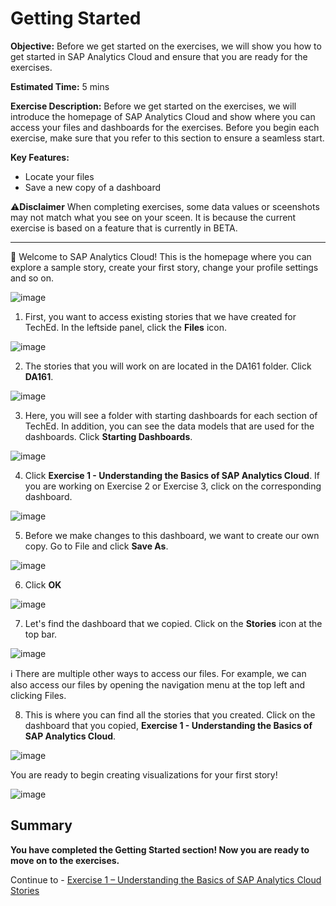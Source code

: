 # Getting Started

**Objective:** Before we get started on the exercises, we will show you how to get started in SAP Analytics Cloud and ensure that you are ready for the exercises.

**Estimated Time:** 5 mins 

**Exercise Description:** Before we get started on the exercises, we will introduce the homepage of SAP Analytics Cloud and show where you can access your files and dashboards for the exercises. Before you begin each exercise, make sure that you refer to this section to ensure a seamless start.

**Key Features:**
- Locate your files 
- Save a new copy of a dashboard

⚠️**Disclaimer**
When completing exercises, some data values or sceenshots may not match what you see on your sceen. It is because the current exercise is based on a feature that is currently in BETA. 

----------------------------------------------------------------------------------------------------------------------------------------

🚩 Welcome to SAP Analytics Cloud! This is the homepage where you can explore a sample story, create your first story, change your profile settings and so on. 

![image](https://user-images.githubusercontent.com/112718519/198722315-f2b54cf5-997d-4dbe-b187-047cfdd3a143.png)

1. First, you want to access existing stories that we have created for TechEd. In the leftside panel, click the **Files** icon.

![image](https://user-images.githubusercontent.com/112718519/198722481-799120a8-f663-4d7d-8707-f9fcc657b457.png)

2. The stories that you will work on are located in the DA161 folder. Click **DA161**.

![image](https://user-images.githubusercontent.com/112718519/198722544-c05e6c82-cf52-443e-9af7-000eaa9a8c42.png)

3. Here, you will see a folder with starting dashboards for each section of TechEd. In addition, you can see the data models that are used for the dashboards. Click **Starting Dashboards**. 

![image](https://user-images.githubusercontent.com/112718519/198722631-2d7d012f-09ec-4324-95f0-0c5a9917f5c4.png)

4. Click **Exercise 1 - Understanding the Basics of SAP Analytics Cloud**. If you are working on Exercise 2 or Exercise 3, click on the corresponding dashboard. 

![image](https://user-images.githubusercontent.com/112718519/198722743-bd3ba712-618d-4d20-bfcb-3c1af9b2cf3d.png)

5. Before we make changes to this dashboard, we want to create our own copy. Go to File and click **Save As**.

![image](https://user-images.githubusercontent.com/112718519/198722801-2e578dcf-688f-4ad2-a38d-d1249f22804b.png)

6. Click **OK**

![image](https://user-images.githubusercontent.com/112718519/198722812-6d202d06-f26f-46de-8afe-5bfb23148a07.png)

7.  Let's find the dashboard that we copied. Click on the **Stories** icon at the top bar.

![image](https://user-images.githubusercontent.com/112718519/198722857-5e79b3bb-eb45-4701-b4e4-15a95c76106f.png)

ℹ️ There are multiple other ways to access our files. For example, we can also access our files by opening the navigation menu at the top left and clicking Files. 

8. This is where you can find all the stories that you created. Click on the dashboard that you copied, **Exercise 1 - Understanding the Basics of SAP Analytics Cloud**. 

![image](https://user-images.githubusercontent.com/112718519/198722923-edc7b4e6-4218-498c-a5cd-d7eda2da0b39.png)

You are ready to begin creating visualizations for your first story!

![image](https://user-images.githubusercontent.com/112718519/198722966-4d5f2946-b6fd-472b-9f60-dcb0a42358f0.png)


## Summary

**You have completed the Getting Started section! Now you are ready to move on to the exercises.**

Continue to - [Exercise 1 – Understanding the Basics of SAP Analytics Cloud Stories](../ex1/README.md)

